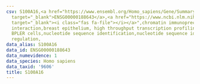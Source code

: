 ```yaml
---
csv: S100A16,<a href="https://www.ensembl.org/Homo_sapiens/Gene/Summary?db=core;g=ENSG00000188643"
  target="_blank">ENSG00000188643</a>,<a href="https://www.ncbi.nlm.nih.gov/pubmed/22863008"
  target="_blank"><i class="fas fa-file"></i></a>",chromatin immunoprecipitation assay,direct
  interaction,breast epithelium, high throughput transcription profiling by microarray,
  BPLER cells,nucleotide sequence identification,nucleotide sequence identification,transcriptional
  regulation,
data_alias: S100A16
data_id: ENSG00000188643
data_numevidence: 1
data_species: Homo sapiens
data_taxid: '9606'
title: S100A16
---
```

